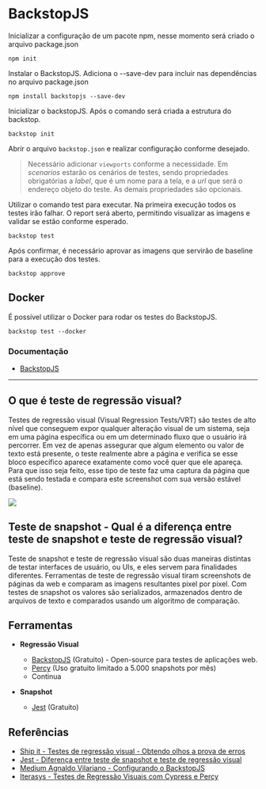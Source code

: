 # BackstopJS

Inicializar a configuração de um pacote npm, nesse momento será criado o arquivo package.json

`npm init`

Instalar o BackstopJS. Adiciona o --save-dev para incluir nas dependências no arquivo package.json

`npm install backstopjs --save-dev`

Inicializar o backstopJS. Após o comando será criada a estrutura do backstop.

`backstop init`

Abrir o arquivo `backstop.json` e realizar configuração conforme desejado.

> Necessário adicionar `viewports` conforme a necessidade.
> Em _scenarios_ estarão os cenários de testes, sendo propriedades obrigatórias a _label_, que é um nome para a tela, e a _url_ que será o endereço objeto do teste.
> As demais propriedades são opcionais.

Utilizar o comando test para executar. Na primeira execução todos os testes irão falhar. O report será aberto, permitindo visualizar as imagens e validar se estão conforme esperado.

`backstop test` 

Após confirmar, é necessário aprovar as imagens que servirão de baseline para a execução dos testes. 

`backstop approve`

## Docker
É possível utilizar o Docker para rodar os testes do BackstopJS.

`backstop test --docker`

### Documentação
- [BackstopJS](https://www.npmjs.com/package/backstopjs)

---

## O que é teste de regressão visual?

Testes de regressão visual (Visual Regression Tests/VRT) são testes de alto nível que conseguem expor qualquer alteração visual de um sistema, seja em uma página específica ou em um determinado fluxo que o usuário irá percorrer. Em vez de apenas assegurar que algum elemento ou valor de texto está presente, o teste realmente abre a página e verifica se esse bloco específico aparece exatamente como você quer que ele apareça. Para que isso seja feito, esse tipo de teste faz uma captura da página que está sendo testada e compara este screenshot com sua versão estável (baseline).

![](http://shipit.resultadosdigitais.com.br/images/posts/vrt_diagram.jpg)

## Teste de snapshot - Qual é a diferença entre teste de snapshot e teste de regressão visual?
Teste de snapshot e teste de regressão visual são duas maneiras distintas de testar interfaces de usuário, ou UIs, e eles servem para finalidades diferentes. Ferramentas de teste de regressão visual tiram screenshots de páginas da web e comparam as imagens resultantes pixel por pixel. Com testes de snapshot os valores são serializados, armazenados dentro de arquivos de texto e comparados usando um algoritmo de comparação.

## Ferramentas
 - **Regressão Visual**
   - [BackstopJS](https://garris.github.io/BackstopJS/) (Gratuito) - Open-source para testes de aplicações web.
   - [Percy](https://percy.io/) (Uso gratuito limitado a 5.000 snapshots por mês)
   - Continua
 
 - **Snapshot**
   - [Jest](https://jestjs.io/pt-BR/docs/snapshot-testing) (Gratuito)
 
## Referências
- [Ship it - Testes de regressão visual - Obtendo olhos a prova de erros](http://shipit.resultadosdigitais.com.br/blog/testes-de-regressao-visual-obtendo-olhos-a-prova-de-erros/)
- [Jest - Diferença entre teste de snapshot e teste de regressão visual](https://jestjs.io/pt-BR/docs/snapshot-testing#qual-%C3%A9-a-diferen%C3%A7a-entre-teste-de-snapshot-e-teste-de-regress%C3%A3o-visual)
- [Medium Agnaldo Vilariano - Configurando o BackstopJS](https://medium.com/@vilariano/visual-regression-testing-c84eaf4e5254)
- [Iterasys - Testes de Regressão Visuais com Cypress e Percy](https://www.youtube.com/watch?v=d6-rhhoHhXs&t=5610s)